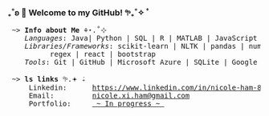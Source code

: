 ### ₊˚ʚ 🌱 Welcome to my GitHub! 𖧧₊˚✧ ﾟ

<pre>
 ~> <strong>Info about Me</strong> ⚘⋆.˚⊹
    <em>Languages</em>: Java| Python | SQL | R | MATLAB | JavaScript | CSS | HTML
    <em>Libraries/Frameworks</em>: scikit-learn | NLTK | pandas | numpy | beautiful soup | matplotlib | seaborn |
          regex | react | bootstrap
    <em>Tools</em>: Git | GitHub | Microsoft Azure | SQLite | Google Suite | Microsoft Office | Google Sheets | Figma

 ~> <strong>ls links</strong> 𖧧.𖥔 ݁₊
     Linkedin:      <a rel=me href="https://www.linkedin.com/in/nicole-ham-80aa99310">https://www.linkedin.com/in/nicole-ham-80aa99310</a>
     Email:         <a href="mailto:nicole.xi.ham@gmail.com">nicole.xi.ham@gmail.com</a>
     Portfolio:     <a href=""> ~ In progress ~ </a>
</pre>
